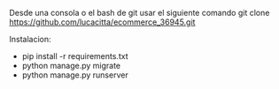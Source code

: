 
Desde una consola o el bash de git usar el siguiente comando
    git clone https://github.com/lucacitta/ecommerce_36945.git
    
Instalacion:
* pip install -r requirements.txt
* python manage.py migrate
* python manage.py runserver